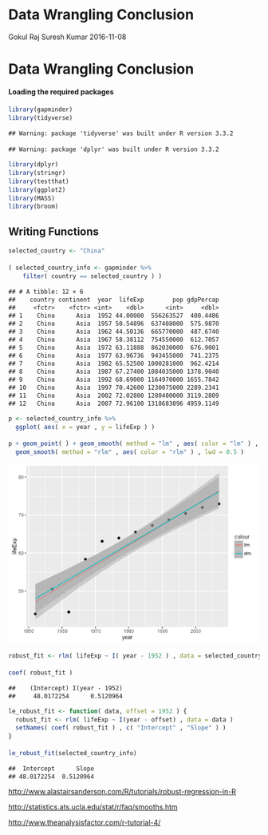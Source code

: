 Data Wrangling Conclusion
================
Gokul Raj Suresh Kumar
2016-11-08

Data Wrangling Conclusion
=========================

#### Loading the required packages

``` r
library(gapminder)
library(tidyverse)
```

    ## Warning: package 'tidyverse' was built under R version 3.3.2

    ## Warning: package 'dplyr' was built under R version 3.3.2

``` r
library(dplyr)
library(stringr)
library(testthat)
library(ggplot2)
library(MASS)
library(broom)
```

Writing Functions
-----------------

``` r
selected_country <- "China"

( selected_country_info <- gapminder %>% 
    filter( country == selected_country ) )
```

    ## # A tibble: 12 × 6
    ##    country continent  year  lifeExp        pop gdpPercap
    ##     <fctr>    <fctr> <int>    <dbl>      <int>     <dbl>
    ## 1    China      Asia  1952 44.00000  556263527  400.4486
    ## 2    China      Asia  1957 50.54896  637408000  575.9870
    ## 3    China      Asia  1962 44.50136  665770000  487.6740
    ## 4    China      Asia  1967 58.38112  754550000  612.7057
    ## 5    China      Asia  1972 63.11888  862030000  676.9001
    ## 6    China      Asia  1977 63.96736  943455000  741.2375
    ## 7    China      Asia  1982 65.52500 1000281000  962.4214
    ## 8    China      Asia  1987 67.27400 1084035000 1378.9040
    ## 9    China      Asia  1992 68.69000 1164970000 1655.7842
    ## 10   China      Asia  1997 70.42600 1230075000 2289.2341
    ## 11   China      Asia  2002 72.02800 1280400000 3119.2809
    ## 12   China      Asia  2007 72.96100 1318683096 4959.1149

``` r
p <- selected_country_info %>% 
  ggplot( aes( x = year , y = lifeExp ) )

p + geom_point( ) + geom_smooth( method = "lm" , aes( color = "lm" ) , lwd = 0.5 ) + 
  geom_smooth( method = "rlm" , aes( color = "rlm" ) , lwd = 0.5 )
```

![](hw_06-data-wrangling-conclusion_files/figure-markdown_github/unnamed-chunk-2-1.png)

``` r
robust_fit <- rlm( lifeExp ~ I( year - 1952 ) , data = selected_country_info )

coef( robust_fit )
```

    ##    (Intercept) I(year - 1952) 
    ##     48.0172254      0.5120964

``` r
le_robust_fit <- function( data, offset = 1952 ) {
  robust_fit <- rlm( lifeExp ~ I(year - offset) , data = data )
  setNames( coef( robust_fit ) , c( "Intercept" , "Slope" ) )
}

le_robust_fit(selected_country_info)
```

    ##  Intercept      Slope 
    ## 48.0172254  0.5120964

<http://www.alastairsanderson.com/R/tutorials/robust-regression-in-R>

<http://statistics.ats.ucla.edu/stat/r/faq/smooths.htm>

<http://www.theanalysisfactor.com/r-tutorial-4/>
